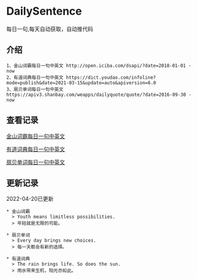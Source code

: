 # DailySentence

每日一句,每天自动获取，自动推代码

## 介绍

```
1、金山词霸每日一句中英文 http://open.iciba.com/dsapi/?date=2018-01-01 - now
2、有道词典每日一句中英文 https://dict.youdao.com/infoline?mode=publish&date=2021-03-15&update=auto&apiversion=6.0
3、扇贝单词每日一句中英文 https://apiv3.shanbay.com/weapps/dailyquote/quote/?date=2016-09-30 - now
```

## 查看记录

[金山词霸每日一句中英文](./data/iciba/)

[有道词典每日一句中英文](./data/youdao/)

[扇贝单词每日一句中英文](./data/shanbay/)

## 更新记录
2022-04-20已更新 
```
* 金山词霸
  > Youth means limitless possibilities. 
  > 年轻就是无限的可能。

* 扇贝单词
  > Every day brings new choices.
  > 每一天都会有新的选择。

* 有道词典
  > The rain brings life. So does the sun.
  > 雨水带来生机，阳光亦如此。

```
